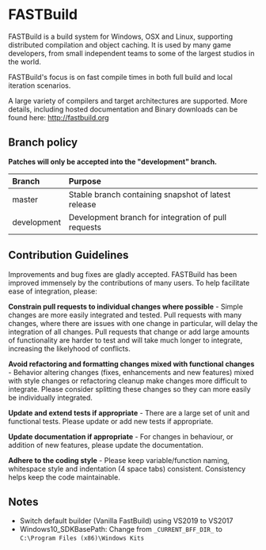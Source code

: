 # FASTBuild

FASTBuild is a build system for Windows, OSX and Linux, supporting distributed compilation and object caching. It is used by many game developers, from small independent teams to some of the largest studios in the world.

FASTBuild's focus is on fast compile times in both full build and local iteration scenarios.

A large variety of compilers and target architectures are supported. More details, including hosted documentation and Binary downloads can
be found here: http://fastbuild.org

## Branch policy

**Patches will only be accepted into the "development" branch.**

| Branch | Purpose |
| :----- | :----- |
| master | Stable branch containing snapshot of latest release |
| development    | Development branch for integration of pull requests |

## Contribution Guidelines

Improvements and bug fixes are gladly accepted. FASTBuild has been improved immensely by the contributions of many users. To help facilitate ease of integration, please:

**Constrain pull requests to individual changes where possible** - Simple changes are more easily integrated and tested. Pull requests with many changes, where there are issues with one change in particular, will delay the integration of all changes. Pull requests that change or add large amounts of functionality are harder to test and will take much longer to integrate, increasing the likelyhood of conflicts.

**Avoid refactoring and formatting changes mixed with functional changes** - Behavior altering changes (fixes, enhancements and new features) mixed with style changes or refactoring cleanup make changes more difficult to integrate. Please consider splitting these changes so they can more easily be individually integrated.

**Update and extend tests if appropriate** - There are a large set of unit and functional tests. Please update or add new tests if appropriate.

**Update documentation if appropriate** - For changes in behaviour, or addition of new features, please update the documentation.

**Adhere to the coding style** - Please keep variable/function naming, whitespace style and indentation (4 space tabs) consistent. Consistency helps keep the code maintainable.

## Notes
* Switch default builder (Vanilla FastBuild) using VS2019 to VS2017
* Windows10_SDKBasePath: Change from `_CURRENT_BFF_DIR_` to `C:\Program Files (x86)\Windows Kits`